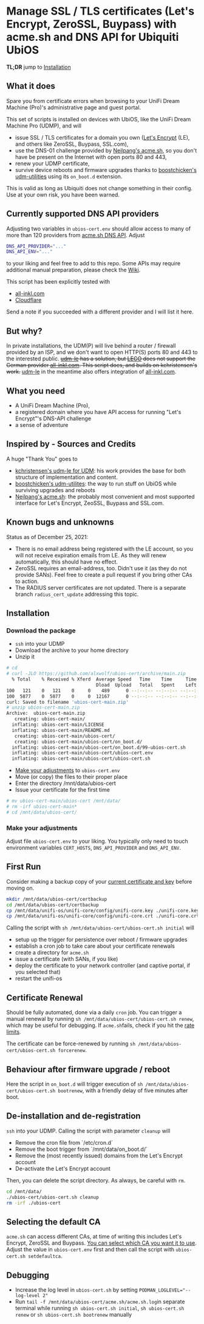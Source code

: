 # Manage SSL / TLS certificates (Let's Encrypt, ZeroSSL, Buypass) with acme.sh and DNS API for Ubiquiti UbiOS

**TL;DR** jump to [Installation](#Installation)

## What it does

Spare you from certificate errors when browsing to your UniFi Dream Machine (Pro)'s administrative page and guest portal.

This set of scripts is installed on devices with UbiOS, like the UniFi Dream Machine Pro (UDMP), and will

* issue SSL / TLS certificates for a domain you own ([Let's Encrypt](https://letsencrypt.org) (LE), and others like ZeroSSL, Buypass, SSL.com),
* use the DNS-01 challenge provided by [Neilpang's acme.sh](https://github.com/acmesh-official/acme.sh), so you don't have be present on the Internet with open ports 80 and 443,
* renew your UDMP certificate,
* survive device reboots and firmware upgrades thanks to [boostchicken's udm-utilities](https://github.com/boostchicken/udm-utilities) using its `on_boot.d` extension.

This is valid as long as Ubiquiti does not change something in their config. Use at your own risk, you have been warned.

## Currently supported DNS API providers

Adjusting two variables in `ubios-cert.env` should allow access to many of more than 120 providers from [acme.sh DNS API](https://github.com/acmesh-official/acme.sh/wiki/dnsapi). Adjust

`````sh
DNS_API_PROVIDER="..."
DNS_API_ENV="..."
`````

to your liking and feel free to add to this repo. Some APIs may require additional manual preparation, please check the [Wiki](https://github.com/alxwolf/ubios-cert/wiki).

This script has been explicitly tested with

* [all-inkl.com](https://github.com/acmesh-official/acme.sh/wiki/dnsapi#98-use-all-inklcom-domain-api-to-automatically-issue-cert)
* [Cloudflare](https://github.com/acmesh-official/acme.sh/wiki/dnsapi#1-cloudflare-option)

Send a note if you succeeded with a different provider and I will list it here.

## But why?

In private installations, the UDM(P) will live behind a router / firewall provided by an ISP, and we don't want to open HTTP(S) ports 80 and 443 to the interested public.
~~[udm-le](https://github.com/kchristensen/udm-le) has a solution, but [LEGO](https://go-acme.github.io/lego/) does not support the German provider [all-inkl.com](https://all-inkl.com). This script does, and builds on kchristensen's work.~~
[udm-le](https://github.com/kchristensen/udm-le) in the meantime also offers integration of [all-inkl.com](https://all-inkl.com).

## What you need

* A UniFi Dream Machine (Pro),
* a registered domain where you have API access for running "Let's Encrypt"'s DNS-API challenge
* a sense of adventure

## Inspired by - Sources and Credits

A huge "Thank You" goes to

* [kchristensen's udm-le for UDM](https://github.com/kchristensen/udm-le): his work provides the base for both structure of implementation and content.
* [boostchicken's udm-utilites](https://github.com/boostchicken/udm-utilities): the way to run stuff on UbiOS while surviving upgrades and reboots
* [Neilpang's acme.sh](https://github.com/acmesh-official/acme.sh): the probably most convenient and most supported interface for Let's Encrypt, ZeoSSL, Buypass and SSL.com.

## Known bugs and unknowns

Status as of December 25, 2021:

* There is no email address being registered with the LE account, so you will not receive expiration emails from LE. As they will renew automatically, this should have no effect.
* ZeroSSL requires an email-address, too. Didn't use it (as they do not provide SANs). Feel free to create a pull request if you bring other CAs to action.
* The RADIUS server certificates are not updated. There is a separate branch `radius_cert_update` addressing this topic.

## Installation

### Download the package

* `ssh` into your UDMP
* Download the archive to your home directory
* Unzip it

````sh
# cd
# curl -JLO https://github.com/alxwolf/ubios-cert/archive/main.zip
  % Total    % Received % Xferd  Average Speed   Time    Time     Time  Current
                                 Dload  Upload   Total   Spent    Left  Speed
100   121    0   121    0     0    489      0 --:--:-- --:--:-- --:--:--   489
100  5877    0  5877    0     0  12167      0 --:--:-- --:--:-- --:--:-- 12167
curl: Saved to filename 'ubios-cert-main.zip'
# unzip ubios-cert-main.zip 
Archive:  ubios-cert-main.zip
   creating: ubios-cert-main/
  inflating: ubios-cert-main/LICENSE
  inflating: ubios-cert-main/README.md
   creating: ubios-cert-main/ubios-cert/
   creating: ubios-cert-main/ubios-cert/on_boot.d/
  inflating: ubios-cert-main/ubios-cert/on_boot.d/99-ubios-cert.sh
  inflating: ubios-cert-main/ubios-cert/ubios-cert.env
  inflating: ubios-cert-main/ubios-cert/ubios-cert.sh
````

* [Make your adjustments](#make-your-adjustments) to `ubios-cert.env`
* Move (or copy) the files to their proper place
* Enter the directory /mnt/data/ubios-cert
* Issue your certificate for the first time

````sh
# mv ubios-cert-main/ubios-cert /mnt/data/
# rm -irf ubios-cert-main*
# cd /mnt/data/ubios-cert/
````

### Make your adjustments

Adjust file `ubios-cert.env` to your liking. You typically only need to touch environment variables `CERT_HOSTS`, `DNS_API_PROVIDER` and `DNS_API_ENV`.

## First Run

Consider making a backup copy of your [current certificate and key](https://github.com/alxwolf/ubios-cert/wiki/Certificate-locations-on-UDM(P)) before moving on.

````sh
mkdir /mnt/data/ubios-cert/certbackup
cd /mnt/data/ubios-cert/certbackup
cp /mnt/data/unifi-os/unifi-core/config/unifi-core.key ./unifi-core.key_orig
cp /mnt/data/unifi-os/unifi-core/config/unifi-core.crt ./unifi-core.crt_orig
````

Calling the script with `sh /mnt/data/ubios-cert/ubios-cert.sh initial` will

* setup up the trigger for persistence over reboot / firmware upgrades
* establish a cron job to take care about your certificate renewals
* create a directory for `acme.sh`
* issue a certificate (with SANs, if you like)
* deploy the certificate to your network controller (and captive portal, if you selected that)
* restart the unifi-os

## Certificate Renewal

Should be fully automated, done via a daily `cron` job. You can trigger a manual renewal by running `sh /mnt/data/ubios-cert/ubios-cert.sh renew`, which may be useful for debugging. If `acme.sh`fails, check if you hit the [rate limits](https://letsencrypt.org/docs/rate-limits/).

The certificate can be force-renewed by running `sh /mnt/data/ubios-cert/ubios-cert.sh forcerenew`.

## Behaviour after firmware upgrade / reboot

Here the script in `on_boot.d` will trigger execution of `sh /mnt/data/ubios-cert/ubios-cert.sh bootrenew`, with a friendly delay of five minutes after boot.

## De-installation and de-registration

`ssh` into your UDMP. Calling the script with parameter `cleanup` will

* Remove the cron file from `/etc/cron.d´
* Remove the boot trigger from `/mnt/data/on_boot.d/´
* Remove the (most recently issued) domains from the Let's Encrypt account
* De-activate the Let's Encrypt account

Then, you can delete the script directory. As always, be careful with `rm`.

````sh
cd /mnt/data/
./ubios-cert/ubios-cert.sh cleanup
rm -irf ./ubios-cert

````

## Selecting the default CA

`acme.sh` can access different CAs, at time of writing this includes Let's Encrypt, ZeroSSL and Buypass. [You can select which CA you want it to use](https://github.com/alxwolf/ubios-cert/wiki/acme.sh:-choosing-the-default-CA). Adjust the value in `ubios-cert.env` first and then call the script with `ubios-cert.sh setdefaultca`.

## Debugging

* Increase the log level in `ubios-cert.sh` by setting `PODMAN_LOGLEVEL="--log-level 2"`
* Run `tail -f /mnt/data/ubios-cert/acme.sh/acme.sh.log`in separate terminal while running `sh ubios-cert.sh initial`, `sh ubios-cert.sh renew` or `sh ubios-cert.sh bootrenew` manually
